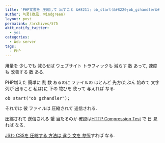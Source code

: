 ```yaml
---
title: 'PHP文書を 圧縮して 出すこと &#8211; ob_start(&#8220;ob_gzhandler&#8221;)'
author: 녹풍(綠風, Windgreen)
layout: post
permalink: /archives/575
aktt_notify_twitter:
  - yes
categories:
  - Web server
tags:
  - PHP
---
```

用量を 少しでも 減らせば ウェブサイト トラフィックも 減らす 数 あって, 速度も 改善する 数 ある.

PHP増えた 簡単に 割 数 あるのに ファイルの ほとんど 先方(たぶん 始めて 文字列が 出ること 私は)に 下の 竝びを 使って 与えれば なる.

<pre>ob_start("ob_gzhandler");</pre>

それでは 彼 ファイルは 圧縮されて 送信される.

圧縮されて 送信される 蟹 当たるのか 確認は<a target="_top" href="http://www.whatsmyip.org/http_compression/">HTTP Compression Test</a> で 日 見れば なる.

<a title="[minify] js, css 圧縮  ウェブサイト 速度 増加, トラフィック 減少" target="_top" href="http://mytory.local/archives/1048">JSわ CSSを 圧縮する 方法は 違う 文を 参照</a>すれば なる.